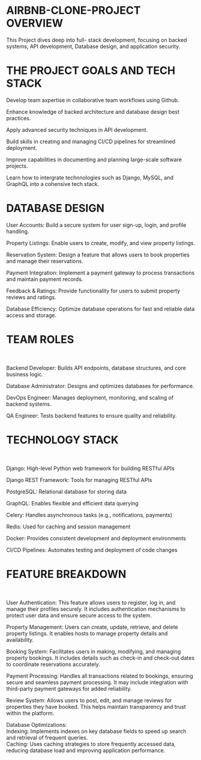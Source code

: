 <h1>AIRBNB-CLONE-PROJECT OVERVIEW</h1>

<body>This Project dives deep into full- stack development, focusing on backed systems, API development, Database design, and application security.

<h1>THE PROJECT GOALS AND TECH STACK</h1>

Develop team axpertise in collaborative team workflows using Github.

Enhance knowledge of backed architecture and database design best practices.

Apply advanced security techniques in API development.

Build skills in creating and managing CI/CD pipelines for streamlined deployment.


Improve capabilities in documenting and planning large-scale software projects.

Learn how to intergrate technnologies such as Django, MySQL, and GraphQL into a cohensive tech stack.

<h1>DATABASE DESIGN</h1>

User Accounts: Build a secure system for user sign-up, login, and profile handling.

Property Listings: Enable users to create, modify, and view property listings.

Reservation System: Design a feature that allows users to book properties and manage their reservations.

Payment Integration: Implement a payment gateway to process transactions and maintain payment records.

Feedback & Ratings: Provide functionality for users to submit property reviews and ratings.

Database Efficiency: Optimize database operations for fast and reliable data access and storage. <br> <h1> TEAM ROLES </h1> <br>

Backend Developer: Builds API endpoints, database structures, and core business logic.

Database Administrator: Designs and optimizes databases for performance.

DevOps Engineer: Manages deployment, monitoring, and scaling of backend systems.

QA Engineer: Tests backend features to ensure quality and reliability.<br>
<h1> TECHNOLOGY STACK </h1> <br>


Django: High-level Python web framework for building RESTful APIs

Django REST Framework: Tools for managing RESTful APIs

PostgreSQL: Relational database for storing data

GraphQL: Enables flexible and efficient data querying

Celery: Handles asynchronous tasks (e.g., notifications, payments)

Redis: Used for caching and session management

Docker: Provides consistent development and deployment environments

CI/CD Pipelines: Automates testing and deployment of code changes <br> 
<h1> FEATURE BREAKDOWN</h1> <br>

User Authentication:
This feature allows users to register, log in, and manage their profiles securely. It includes authentication mechanisms to protect user data and ensure secure access to the system.

Property Management:
Users can create, update, retrieve, and delete property listings. It enables hosts to manage property details and availability.

Booking System:
Facilitates users in making, modifying, and managing property bookings. It includes details such as check-in and check-out dates to coordinate reservations accurately.

Payment Processing:
Handles all transactions related to bookings, ensuring secure and seamless payment processing. It may include integration with third-party payment gateways for added reliability.

Review System:
Allows users to post, edit, and manage reviews for properties they have booked. This helps maintain transparency and trust within the platform.

Database Optimizations: <br>
Indexing: Implements indexes on key database fields to speed up search and retrieval of frequent queries.<br>
Caching: Uses caching strategies to store frequently accessed data, reducing database load and improving application performance.




















<body/>


